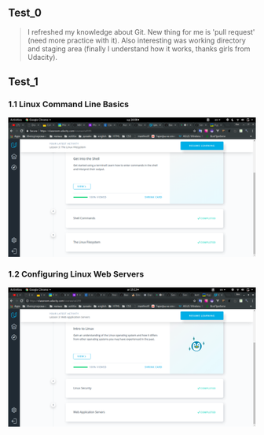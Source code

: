 ## Test_0
> I refreshed my knowledge about Git. New thing for me is 'pull request' (need more practice with it).
Also interesting was working directory and staging area (finally I understand how it works, thanks girls from Udacity).
## Test_1
### 1.1 Linux Command Line Basics
![Screenshot](test_1/test_1.1.png)
### 1.2 Configuring Linux Web Servers
![Screenshot](test_1/test_1.2.png)
